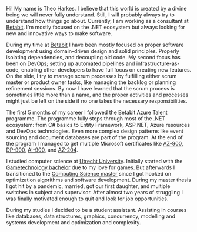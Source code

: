 <html>
<body>
    <p>
        Hi! My name is Theo Harkes. I believe that this world is created by a divine being we will never fully understand. Still, I will probably always try to understand how things go about. Currently, I am working as a consultant at <a href="https://www.betabit.nl/">Betabit</a>. I'm mostly focused on the .NET ecosystem but always looking for new and innovative ways to make software.
    </p>
    <p>
        During my time at <a href="https://www.betabit.nl/">Betabit</a> I have been mostly focused on proper software development using domain-driven design and solid principles. Properly isolating dependencies, and decoupling old code. My second focus has been on DevOps; setting up automated pipelines and infrastructure-as-code, enabling other developers to have full focus on creating new features. On the side, I try to manage scrum processes by fulfilling either scrum master or product owner tasks, like managing the backlog or planning refinement sessions. By now I have learned that the scrum process is sometimes little more than a name, and the proper activities and processes might just be left on the side if no one takes the necessary responsibilities.
    </p>
    <p>
        The first 5 months of my career I followed the Betabit Azure Talent programme. The programme fully steps through most of the .NET ecosystem: from C# basics to Entity Framework, ASP.NET, Azure resources and DevOps technologies. Even more complex design patterns like event sourcing and document databases are part of the program. At the end of the program I managed to get multiple Microsoft certificates like <a href="https://learn.microsoft.com/en-us/credentials/certifications/azure-fundamentals/?practice-assessment-type=certification">AZ-900</a>, <a href ="https://learn.microsoft.com/en-us/credentials/certifications/azure-data-fundamentals/?practice-assessment-type=certification">DP-900</a>, <a href="https://learn.microsoft.com/en-us/credentials/certifications/azure-ai-fundamentals/?practice-assessment-type=certification">AI-900</a>, and <a href="https://learn.microsoft.com/en-us/credentials/certifications/azure-developer/?practice-assessment-type=certification">AZ-204</a>.
    </p>
    <p>
        I studied computer science at <a href="https://www.uu.nl/en">Utrecht University</a>. Initially started with the <a href="https://www.uu.nl/bachelors/informatica-gametechnologie">Gametechnology bachelor</a> due to my love for games. But afterwards I transitioned to the <a href="https://www.uu.nl/en/masters/computing-science">Computing Science master</a> since I got hooked on optimization algorithms and software development. During my master thesis I got hit by a pandemic, married, got our first daughter, and multiple switches in subject and supervisor. After almost two years of struggling I was finally motivated enough to quit and look for job opportunities.  
    </p>
    <P> 
        During my studies I decided to be a student assistant. Assisting in courses like databases, data structures, graphics, concurrency, modelling and systems development and optimization and complexity.
    </p>
</body>
</html>
